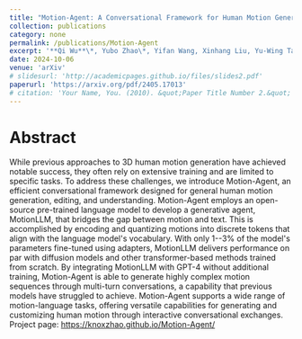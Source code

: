 ```yaml
---
title: "Motion-Agent: A Conversational Framework for Human Motion Generation with LLMs"
collection: publications
category: none
permalink: /publications/Motion-Agent
excerpt: '**Qi Wu**\*, Yubo Zhao\*, Yifan Wang, Xinhang Liu, Yu-Wing Tai, Chi-Keung Tang'
date: 2024-10-06
venue: 'arXiv'
# slidesurl: 'http://academicpages.github.io/files/slides2.pdf'
paperurl: 'https://arxiv.org/pdf/2405.17013'
# citation: 'Your Name, You. (2010). &quot;Paper Title Number 2.&quot; <i>Journal 1</i>. 1(2).'
---
```


Abstract
=====
While previous approaches to 3D human motion generation have achieved notable success, they often rely on extensive training and are limited to specific tasks. To address these challenges, we introduce Motion-Agent, an efficient conversational framework designed for general human motion generation, editing, and understanding. Motion-Agent employs an open-source pre-trained language model to develop a generative agent, MotionLLM, that bridges the gap between motion and text. This is accomplished by encoding and quantizing motions into discrete tokens that align with the language model's vocabulary. With only 1--3\% of the model's parameters fine-tuned using adapters, MotionLLM delivers performance on par with diffusion models and other transformer-based methods trained from scratch. By integrating MotionLLM with GPT-4 without additional training, Motion-Agent is able to generate highly complex motion sequences through multi-turn conversations, a capability that previous models have struggled to achieve. Motion-Agent supports a wide range of motion-language tasks, offering versatile capabilities for generating and customizing human motion through interactive conversational exchanges. Project page: https://knoxzhao.github.io/Motion-Agent/